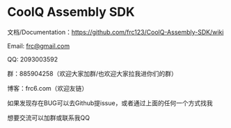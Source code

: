 # CoolQ Assembly SDK

文档/Documentation：https://github.com/frc123/CoolQ-Assembly-SDK/wiki

Email: frc@gmail.com

QQ: 2093003592

群：885904258（欢迎大家加群/也欢迎大家拉我进你们的群）

博客：frc6.com（欢迎友链）


如果发现存在BUG可以去Github提issue，或者通过上面的任何一个方式找我

想要交流可以加群或联系我QQ
